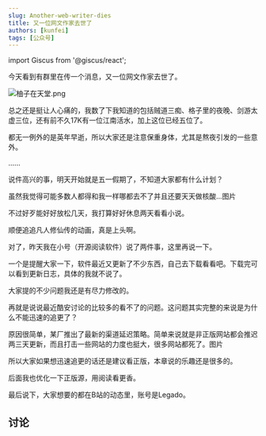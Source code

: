 ```yaml
---
slug: Another-web-writer-dies
title: 又一位网文作家去世了
authors: [kunfei]
tags: [公众号]
---
```

import Giscus from '@giscus/react';


今天看到有群里在传一个消息，又一位网文作家去世了。

![柚子在天堂.png](https://i.imgtg.com/2022/05/10/zQ7lY.png)

总之还是挺让人心痛的，我数了下我知道的包括贼道三痴、格子里的夜晚、剑游太虚三位，还有前不久17K有一位江南活水，加上这位已经五位了。

都无一例外的是英年早逝，所以大家还是注意保重身体，尤其是熬夜引发的一些意外。

<!-- truncate -->

......

说件高兴的事，明天开始就是五一假期了，不知道大家都有什么计划？

虽然我觉得可能多数人都得和我一样哪都去不了并且还要天天做核酸...图片

不过好歹能好好放松几天，我打算好好休息两天看看小说。

顺便追追凡人修仙传的动画，真是上头啊。

对了，昨天我在小号（开源阅读软件）说了两件事，这里再说一下。

一个是提醒大家一下，软件最近又更新了不少东西，自己去下载看看吧。下载完可以看到更新日志，具体的我就不说了。

大家提的不少问题我还是有尽力修改的。

再就是说说最近酷安讨论的比较多的看不了的问题。这问题其实完整的来说是为什么不能迅速的追更了？

原因很简单，某厂推出了最新的渠道延迟策略。简单来说就是非正版网站都会推迟两三天更新，而且打击一些网站的力度也挺大，很多网站都死了。图片

所以大家如果想迅速追更的话还是建议看正版，本章说的乐趣还是很多的。

后面我也优化一下正版源，用阅读看更香。

最后说下，大家想要的都在B站的动态里，账号是Legado。

## 讨论

<Giscus
  id="comments"
  repo="gedoor/gedoor.github.io"
  repoId="MDEwOlJlcG9zaXRvcnkxNjExMjczMjM"
  category="General"
  categoryId="DIC_kwDOCZqbm84CQvbE"
  mapping="title"
  term="Comments"
  reactionsEnabled="1"
  emitMetadata="0"
  inputPosition="top"
  theme="preferred_color_scheme"
  lang="zh-CN"
/>